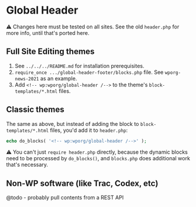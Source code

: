 # Global Header

⚠️ Changes here must be tested on all sites. See the old `header.php` for more info, until that's ported here.


## Full Site Editing themes

1. See `../../../README.md` for installation prerequisites.
1. `require_once .../global-header-footer/blocks.php` file. See `wporg-news-2021` as an example.
1. Add `<!-- wp:wporg/global-header /-->` to the theme's `block-templates/*.html` files.


## Classic themes

The same as above, but instead of adding the block to `block-templates/*.html` files, you'd add it to `header.php`:

```php
echo do_blocks( '<!-- wp:wporg/global-header /-->' );
```

⚠️ You can't just `require header.php` directly, because the dynamic blocks need to be processed by `do_blocks()`, and `blocks.php` does additional work that's necessary.


## Non-WP software (like Trac, Codex, etc)

@todo - probably pull contents from a REST API
